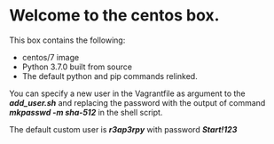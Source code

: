 # Welcome to the centos box.

This box contains the following:
 - centos/7 image
 - Python 3.7.0 built from source
 - The default python and pip commands relinked.

You can specify a new user in the Vagrantfile as argument to the ***add_user.sh*** and replacing the password with the output of command ***mkpasswd -m sha-512*** in the shell script.

The default custom user is ***r3ap3rpy*** with password ***Start!123***